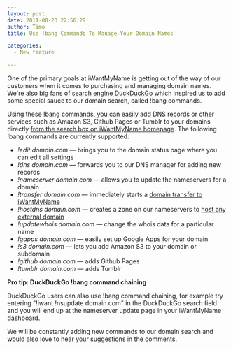 ```yaml
---
layout: post
date: 2011-08-23 22:56:29
author: Timo
title: Use !bang Commands To Manage Your Domain Names 

categories:
  - New feature

---
```


One of the primary goals at iWantMyName is getting out of the way of our customers when it comes to purchasing and managing domain names. We're also big fans of [search engine DuckDuckGo](http://duckduckgo.com) which inspired us to add some special sauce to our domain search, called !bang commands.

Using these !bang commands, you can easily add DNS records or other services such as Amazon S3, Github Pages or Tumblr to your domains directly [from the search box on iWantMyName homepage](https://iwantmyname.com). The following !bang commands are currently supported:

- *!edit domain.com* &mdash; brings you to the domain status page where you can edit all settings
- *!dns domain.com* &mdash; forwards you to our DNS manager for adding new records
- *!nameserver domain.com* &mdash; allows you to update the nameservers for a domain
- *!transfer domain.com* &mdash; immediately starts a [domain transfer to iWantMyName](https://iwantmyname.com/domains/domain-transfer)
- *!hostdns domain.com* &mdash; creates a zone on our nameservers to [host any external domain](https://iwantmyname.com/dns)
- *!updatewhois domain.com* &mdash; change the whois data for a particular name
- *!gapps domain.com* &mdash; easily set up Google Apps for your domain
- *!s3 domain.com* &mdash; lets you add Amazon S3 to your domain or subdomain
- *!github domain.com* &mdash; adds Github Pages
- *!tumblr domain.com* &mdash; adds Tumblr

**Pro tip: DuckDuckGo !bang command chaining**

DuckDuckGo users can also use !bang command chaining, for example try entering "!iwant !nsupdate domain.com" in the DuckDuckGo search field and you will end up at the nameserver update page in your iWantMyName dashboard.

We will be constantly adding new commands to our domain search and would also love to hear your suggestions in the comments.
